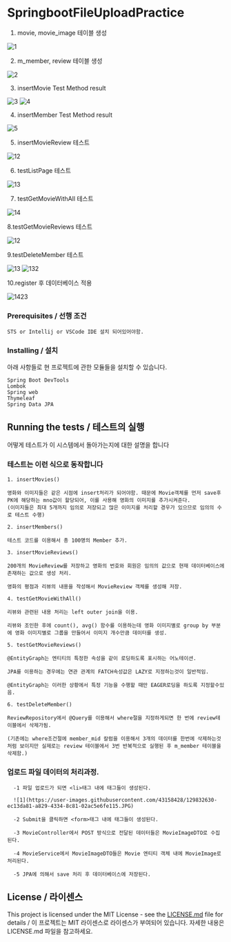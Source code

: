 # SpringbootFileUploadPractice

1. movie, movie_image 테이블 생성

![1](https://user-images.githubusercontent.com/43158428/128112228-1715a1f9-5a46-463e-b9cc-ad82ad0d01c4.PNG)

2. m_member, review 테이블 생성

![2](https://user-images.githubusercontent.com/43158428/128114384-36cbc257-3ba1-4d3d-a954-5d0bc2b57298.PNG)

3. insertMovie Test Method result

![3](https://user-images.githubusercontent.com/43158428/128118145-205c4ec7-016a-46b5-80fc-bc1b12437394.PNG)
![4](https://user-images.githubusercontent.com/43158428/128118725-0b0e63f3-2594-459a-b0ac-92badfd2ad03.PNG)

4. insertMember Test Method result

![5](https://user-images.githubusercontent.com/43158428/128119670-719be4ff-9601-49b8-8a50-f9212db2dd7e.PNG)

5. insertMovieReview 테스트

![12](https://user-images.githubusercontent.com/43158428/128284009-48c3fbd7-4f80-40da-83e3-487ed0c2ad1a.PNG)

6. testListPage 테스트

![13](https://user-images.githubusercontent.com/43158428/128285665-c06ec5e9-280a-48e8-86bf-5d92b21cb814.PNG)

7. testGetMovieWithAll 테스트

![14](https://user-images.githubusercontent.com/43158428/128288503-980709de-5b08-4816-a69a-e6c35ccd6bc8.PNG)

8.testGetMovieReviews 테스트

![12](https://user-images.githubusercontent.com/43158428/128497447-bf7bd20e-36e8-4a5a-a2bd-63a568bd1420.PNG)

9.testDeleteMember 테스트

![13](https://user-images.githubusercontent.com/43158428/128500784-f97fcd71-5ac7-435b-b9dc-8bdff7a2c9f0.PNG)
![132](https://user-images.githubusercontent.com/43158428/128500793-7aea33b1-debb-40a9-890c-36fdf8d15e56.PNG)

10.register 후 데이터베이스 적용

![1423](https://user-images.githubusercontent.com/43158428/129831855-c1269532-73df-449d-89dc-34a7ada2a690.JPG)





### Prerequisites / 선행 조건

```
STS or Intellij or VSCode IDE 설치 되어있어야함.
```

### Installing / 설치

아래 사항들로 현 프로젝트에 관한 모듈들을 설치할 수 있습니다.

```
Spring Boot DevTools
Lombok
Spring web
Thymeleaf
Spring Data JPA
```

## Running the tests / 테스트의 실행

어떻게 테스트가 이 시스템에서 돌아가는지에 대한 설명을 합니다

### 테스트는 이런 식으로 동작합니다


```
1. insertMovies()

영화와 이미지들은 같은 시점에 insert처리가 되어야함. 때문에 Movie객체를 먼저 save후 PK에 해당하는 mno값이 할당되어, 이를 사용해 영화의 이미지를 추가시켜준다.
(이미지들은 최대 5개까지 임의로 저장되고 많은 이미지를 처리할 경우가 있으므로 임의의 수로 테스트 수행)

2. insertMembers()

테스트 코드를 이용해서 총 100명의 Member 추가.

3. insertMovieReviews()

200개의 MovieReview를 저장하고 영화의 번호와 회원은 임의의 값으로 현재 데이터베이스에 존재하는 값으로 생성 처리.

영화의 평점과 리뷰의 내용을 작성해서 MovieReview 객체를 생성해 저장.

4. testGetMovieWithAll()

리뷰와 관련된 내용 처리는 left outer join을 이용.

리뷰와 조인한 후에 count(), avg() 함수를 이용하는데 영화 이미지별로 group by 부분에 영화 이미지별로 그룹을 만들어서 이미지 개수만큼 데이터를 생성.

5. testGetMovieReviews()

@EntityGraph는 엔티티의 특정한 속성을 같이 로딩하도록 표시하는 어노테이션.

JPA를 이용하는 경우에는 연관 관계의 FATCH속성값은 LAZY로 지정하는것이 일반적임.

@EntityGraph는 이러한 상황에서 특정 기능을 수행할 때만 EAGER로딩을 하도록 지정할수있음.

6. testDeleteMember()

ReviewRepository에서 @Query를 이용해서 where절을 지정하게되면 한 번에 review테이블에서 삭제가됨.

(기존에는 where조건절에 member_mid 칼럼을 이용해서 3개의 데이터를 한번에 삭제하는것처럼 보이지만 실제로는 review 테이블에서 3번 반복적으로 실행된 후 m_member 테이블을 삭제함.)

```

### 업로드 파일 데이터의 처리과정.
```
  -1 파일 업로드가 되면 <li>태그 내에 태그들이 생성된다.
  
  ![1](https://user-images.githubusercontent.com/43158428/129832630-ec13da81-a829-4334-8c81-02ac5e6fe115.JPG)

  -2 Submit을 클릭하면 <form>태그 내에 태그들이 생성된다.
  
  -3 MovieController에서 POST 방식으로 전달된 데이터들은 MovieImageDTO로 수집된다.
  
  -4 MovieService에서 MovieImageDTO들은 Movie 엔티티 객체 내에 MovieImage로 처리된다.
  
  -5 JPA에 의해서 save 처리 후 데이터베이스에 저장된다.
```

## License / 라이센스

This project is licensed under the MIT License - see the [LICENSE.md](https://gist.github.com/PurpleBooth/LICENSE.md) file for details / 이 프로젝트는 MIT 라이센스로 라이센스가 부여되어 있습니다. 자세한 내용은 LICENSE.md 파일을 참고하세요.
